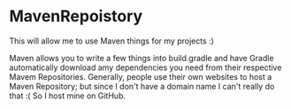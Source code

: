 MavenRepoistory
===============

This will allow me to use Maven things for my projects :)

Maven allows you to write a few things into build.gradle and have Gradle automatically download amy dependencies you need from their respective Mavem Repositories. Generally, people use their own websites to host a Maven Repository; but since I don't have a domain name I can't really do that :( So I host mine on GitHub.

